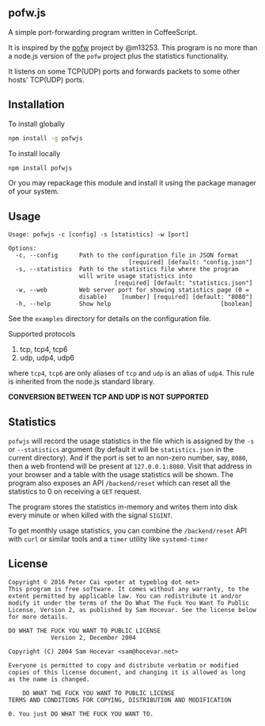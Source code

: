 pofw.js
---

A simple port-forwarding program written in CoffeeScript.

It is inspired by the [pofw](https://github.com/m13253/pofw) project by @m13253. This program is no more than a node.js version of the `pofw` project plus the statistics functionality.

It listens on some TCP(UDP) ports and forwards packets to some other hosts' TCP(UDP) ports.

Installation
---

To install globally

```bash
npm install -g pofwjs
```

To install locally

```bash
npm install pofwjs
```

Or you may repackage this module and install it using the package manager of your system.

Usage
---

```
Usage: pofwjs -c [config] -s [statistics] -w [port]

Options:
  -c, --config      Path to the configuration file in JSON format
                                  [required] [default: "config.json"]
  -s, --statistics  Path to the statistics file where the program
                    will write usage statistics into
                              [required] [default: "statistics.json"]
  -w, --web         Web server port for showing statistics page (0 =
                    disable)    [number] [required] [default: "8080"]
  -h, --help        Show help                               [boolean]
```

See the `examples` directory for details on the configuration file.

Supported protocols

1. tcp, tcp4, tcp6
2. udp, udp4, udp6

where `tcp4`, `tcp6` are only aliases of `tcp` and `udp` is an alias of `udp4`. This rule is inherited from the node.js standard library.

__CONVERSION BETWEEN TCP AND UDP IS NOT SUPPORTED__

Statistics
---

`pofwjs` will record the usage statistics in the file which is assigned by the `-s` or `--statistics` argument (by default it will be `statistics.json` in the current directory). And if the port is set to an non-zero number, say, `8080`, then a web frontend will be present at `127.0.0.1:8080`. Visit that address in your browser and a table with the usage statistics will be shown. The program also exposes an API `/backend/reset` which can reset all the statistics to 0 on receiving a `GET` request.

The program stores the statistics in-memory and writes them into disk every minute or when killed with the signal `SIGINT`.

To get monthly usage statistics, you can combine the `/backend/reset` API with `curl` or similar tools and a `timer` utility like `systemd-timer`

License
---

```
Copyright © 2016 Peter Cai <peter at typeblog dot net>
This program is free software. It comes without any warranty, to the
extent permitted by applicable law. You can redistribute it and/or
modify it under the terms of the Do What The Fuck You Want To Public
License, Version 2, as published by Sam Hocevar. See the license below
for more details.
```

```
DO WHAT THE FUCK YOU WANT TO PUBLIC LICENSE
            Version 2, December 2004

Copyright (C) 2004 Sam Hocevar <sam@hocevar.net>

Everyone is permitted to copy and distribute verbatim or modified
copies of this license document, and changing it is allowed as long
as the name is changed.

    DO WHAT THE FUCK YOU WANT TO PUBLIC LICENSE
TERMS AND CONDITIONS FOR COPYING, DISTRIBUTION AND MODIFICATION

0. You just DO WHAT THE FUCK YOU WANT TO.
```
